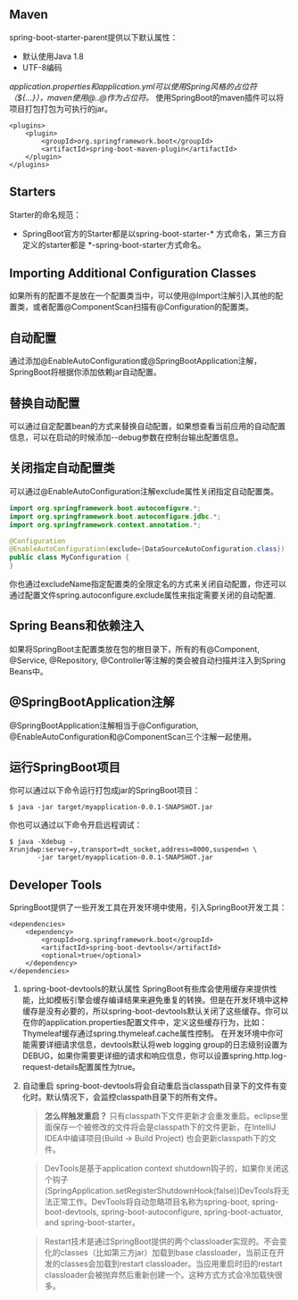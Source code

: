 ## Maven
spring-boot-starter-parent提供以下默认属性：
- 默认使用Java 1.8
- UTF-8编码

*application.properties和application.yml可以使用Spring风格的占位符（${...}），maven使用@..@作为占位符。*
使用SpringBoot的maven插件可以将项目打包打包为可执行的jar。
><build>
	<plugins>
		<plugin>
			<groupId>org.springframework.boot</groupId>
			<artifactId>spring-boot-maven-plugin</artifactId>
		</plugin>
	</plugins>
</build>

## Starters
Starter的命名规范：
- SpringBoot官方的Starter都是以spring-boot-starter-* 方式命名，第三方自定义的starter都是 *-spring-boot-starter方式命名。

## Importing Additional Configuration Classes
如果所有的配置不是放在一个配置类当中，可以使用@Import注解引入其他的配置类，或者配置@ComponentScan扫描有@Configuration的配置类。

## 自动配置
通过添加@EnableAutoConfiguration或@SpringBootApplication注解，SpringBoot将根据你添加依赖jar自动配置。

## 替换自动配置
可以通过自定配置bean的方式来替换自动配置，如果想查看当前应用的自动配置信息，可以在启动的时候添加--debug参数在控制台输出配置信息。

## 关闭指定自动配置类
可以通过@EnableAutoConfiguration注解exclude属性关闭指定自动配置类。
``` java
import org.springframework.boot.autoconfigure.*;
import org.springframework.boot.autoconfigure.jdbc.*;
import org.springframework.context.annotation.*;

@Configuration
@EnableAutoConfiguration(exclude={DataSourceAutoConfiguration.class})
public class MyConfiguration {
}
```
你也通过excludeName指定配置类的全限定名的方式来关闭自动配置，你还可以通过配置文件spring.autoconfigure.exclude属性来指定需要关闭的自动配置.

## Spring Beans和依赖注入
如果将SpringBoot主配置类放在包的根目录下，所有的有@Component, @Service, @Repository, @Controller等注解的类会被自动扫描并注入到Spring Beans中。

## @SpringBootApplication注解
@SpringBootApplication注解相当于@Configuration, @EnableAutoConfiguration和@ComponentScan三个注解一起使用。

## 运行SpringBoot项目
你可以通过以下命令运行打包成jar的SpringBoot项目：
```
$ java -jar target/myapplication-0.0.1-SNAPSHOT.jar
```
你也可以通过以下命令开启远程调试：
```
$ java -Xdebug -Xrunjdwp:server=y,transport=dt_socket,address=8000,suspend=n \
       -jar target/myapplication-0.0.1-SNAPSHOT.jar
```

## Developer Tools
SpringBoot提供了一些开发工具在开发环境中使用，引入SpringBoot开发工具：
```
<dependencies>
	<dependency>
		<groupId>org.springframework.boot</groupId>
		<artifactId>spring-boot-devtools</artifactId>
		<optional>true</optional>
	</dependency>
</dependencies>
```
1. spring-boot-devtools的默认属性
SpringBoot有些库会使用缓存来提供性能，比如模板引擎会缓存编译结果来避免重复的转换。但是在开发环境中这种缓存是没有必要的，所以spring-boot-devtools默认关闭了这些缓存。你可以在你的application.properties配置文件中，定义这些缓存行为，比如：Thymeleaf缓存通过spring.thymeleaf.cache属性控制。 
在开发环境中你可能需要详细请求信息，devtools默认将web logging group的日志级别设置为DEBUG，如果你需要更详细的请求和响应信息，你可以设置spring.http.log-request-details配置属性为true。

1. 自动重启
spring-boot-devtools将会自动重启当classpath目录下的文件有变化时。默认情况下，会监控classpath目录下的所有文件。
   >**怎么样触发重启？** 只有classpath下文件更新才会重发重启。eclipse里面保存一个被修改的文件将会是classpath下的文件更新，在IntelliJ IDEA中编译项目(Build -> Build Project) 也会更新classpath下的文件。

   >DevTools是基于application context shutdown钩子的，如果你关闭这个钩子(SpringApplication.setRegisterShutdownHook(false))DevTools将无法正常工作。DevTools将自动忽略项目名称为spring-boot, spring-boot-devtools, spring-boot-autoconfigure, spring-boot-actuator, and spring-boot-starter。

   >Restart技术是通过SpringBoot提供的两个classloader实现的。不会变化的classes（比如第三方jar）加载到base classloader，当前正在开发的classes会加载到restart classloader。当应用重启时旧的restart classloader会被抛弃然后重新创建一个。这种方式方式会冷加载快很多。

